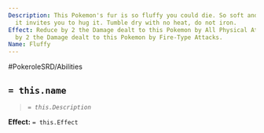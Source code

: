 ```yaml
---
Description: This Pokemon's fur is so fluffy you could die. So soft and Snuggly that
  it invites you to hug it. Tumble dry with no heat, do not iron.
Effect: Reduce by 2 the Damage dealt to this Pokemon by All Physical Attacks. Incread
  by 2 the Damage dealt to this Pokemon by Fire-Type Attacks.
Name: Fluffy
---
```


#PokeroleSRD/Abilities

## `= this.name`

> *`= this.Description`*

**Effect:** `= this.Effect`